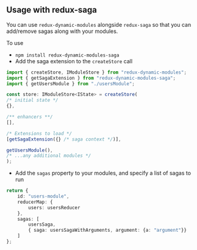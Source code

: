 ## Usage with redux-saga
You can use `redux-dynamic-modules` alongside `redux-saga` so that you can add/remove sagas along with your modules.

To use
* `npm install redux-dynamic-modules-saga`
* Add the saga extension to the `createStore` call
   
```typescript
import { createStore, IModuleStore } from "redux-dynamic-modules";
import { getSagaExtension } from "redux-dynamic-modules-saga";
import { getUsersModule } from "./usersModule";

const store: IModuleStore<IState> = createStore(
/* initial state */
{},

/** enhancers **/
[],

/* Extensions to load */
[getSagaExtension({} /* saga context */)],

getUsersModule(), 
/* ...any additional modules */
);

```

* Add the `sagas` property to your modules, and specify a list of sagas to run
   
```typescript
return {
    id: "users-module",
    reducerMap: {
        users: usersReducer
    },
    sagas: [
        usersSaga,
        { saga: usersSagaWithArguments, argument: {a: "argument"}}
    ]
};
```